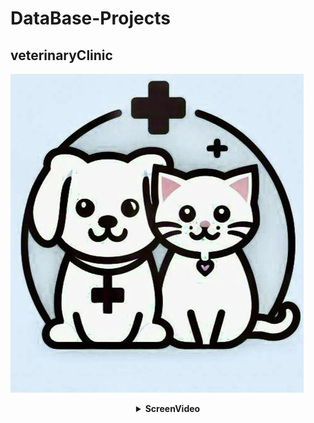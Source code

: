 # DataBase-Projects

## veterinaryClinic
![](https://github.com/Lamabatt20/DataBase-Projects/blob/main/FinalProject/src/Image/WhatsApp%20Image%202024-01-11%20at%2010.00.04%20PM.jpeg)

 <details align="center">
<summary><b> ScreenVideo</b></summary>
<table>
  <thead>
 </p>

